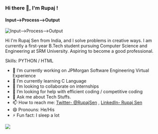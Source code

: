 ### Hi there 👋, I'm Rupaj !
#### Input-->Process-->Output
![Input-->Process-->Output](https://mir-s3-cdn-cf.behance.net/project_modules/max_1200/79731568097599.5b50bca477735.jpg)

Hi I'm Rupaj Sen from India, and I solve problems in creative ways. I am currently a first-year B.Tech student pursuing Computer Science and Engineering at SRM University. Aspiring to become a good professional.

Skills: PYTHON / HTML 

- 🔭 I’m currently working on JPMorgan Software Engineering Virtual Experience
- 🌱 I’m currently learning C Language
- 👯 I’m looking to collaborate on internships
- 🤔 I’m looking for help with efficient coding / competitive coding
- 💬 Ask me about Tech Stuffs.
- 📫 How to reach me: [Twitter- @RupajSen](https://twitter.com/RupajSen)   ,   [LinkedIn- Rupaj Sen](https://www.linkedin.com/in/rupaj-sen/)
- 😄 Pronouns: He/His
- ⚡ Fun fact: I sleep a lot
<img src="https://github-readme-stats.vercel.app/api?username=rupajsen&&show_icons=true&title_color=ffffff&icon_color=bb2acf&text_color=daf7dc&bg_color=191919">
